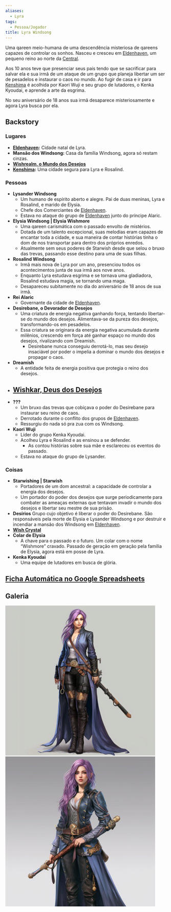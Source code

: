 ```yaml
---
aliases:
  - Lyra
tags:
  - Pessoa/Jogador
title: Lyra Windsong
---
```

Uma qareen meio-humana de uma descendência misteriosa de qareens capazes de controlar os sonhos. Nasceu e cresceu em [Eldenhaven](../../../Lugares/Plano%20Material/Nyrule/Amp%C3%A1fica/Eldenhaven.md), um pequeno reino ao norte da [Central](../../../Lugares/Plano%20Material/Nyrule/Amp%C3%A1fica/Central/index.md).

Aos 10 anos teve que presenciar seus pais tendo que se sacrificar para salvar ela e sua irmã de um ataque de um grupo que planeja libertar um ser de pesadelos e instaurar o caos no mundo. Ao fugir de casa e ir para [Kenshima](../../../Lugares/Plano%20Material/Nyrule/Ermos/Kenshima.md) é acolhida por Kaori Wuji e seu grupo de lutadores, o Kenka Kyoudai, e aprende a arte da esgrima.

No seu aniversário de 18 anos sua irmã desaparece misteriosamente e agora Lyra busca por ela.

## Backstory
### Lugares
- **[Eldenhaven](../../../Lugares/Plano%20Material/Nyrule/Amp%C3%A1fica/Eldenhaven.md):** Cidade natal de Lyra.
- **Mansão dos Windsong:** Casa da família Windsong, agora só restam cinzas.
- **[Wishrealm, o Mundo dos Desejos](../../../Lugares/Wishrealm,%20o%20Mundo%20dos%20Desejos/index.md)**
- **[Kenshima](../../../Lugares/Plano%20Material/Nyrule/Ermos/Kenshima.md):** Uma cidade segura para Lyra e Rosalind.

### Pessoas
- **Lysander Windsong**
	- Um humano de espírito aberto e alegre. Pai de duas meninas, Lyra e Rosalind, e marido de Elysia.
	- Chefe dos Comerciantes de [Eldenhaven](../../../Lugares/Plano%20Material/Nyrule/Amp%C3%A1fica/Eldenhaven.md).
	- Estava no ataque do grupo de [Eldenhaven](../../../Lugares/Plano%20Material/Nyrule/Amp%C3%A1fica/Eldenhaven.md) junto do príncipe Alaric.
- **Elysia Windsong | Elysia Wishmore**
	- Uma qareen carismática com o passado envolto de mistérios.
	- Dotada de um talento excepcional, suas melodias eram capazes de encantar toda a cidade, e sua maneira de contar histórias tinha o dom de nos transportar para dentro dos próprios enredos.
	- Atualmente sem seus poderes de Starwish desde que selou o bruxo das trevas, passando esse destino para uma de suas filhas.
- **Rosalind Windsong**
	- Irmã mais nova de Lyra por um ano, presenciou todos os acontecimentos junta de sua irmã aos nove anos.
	- Enquanto Lyra estudava esgrima e se tornava uma gladiadora, Rosalind estudava magia, se tornando uma maga.
	- Desapareceu subitamente no dia do aniversário de 18 anos de sua irmã.
- **Rei Alaric**
	- Governante da cidade de [Eldenhaven](../../../Lugares/Plano%20Material/Nyrule/Amp%C3%A1fica/Eldenhaven.md).
- **Desirebane, o Devorador de Desejos**
	- Uma criatura de energia negativa ganhando força, tentando libertar-se do mundo dos desejos. Alimentava-se da pureza dos desejos, transformando-os em pesadelos.
	- Essa criatura se originara da energia negativa acumulada durante milênios, crescendo em força até ganhar espaço no mundo dos desejos, rivalizando com Dreamish.
		- Desirebane nunca conseguiu derrotá-lo, mas seu desejo insaciável por poder o impelia a dominar o mundo dos desejos e propagar o caos.
- **Dreamish**
	- A entidade feita de energia positiva que protegia o reino dos desejos.
- **[Wishkar, Deus dos Desejos](../../NPCs/Deuses/Menores/Wishkar,%20Deus%20dos%20Desejos.md)**
	- 
- **???**
	- Um bruxo das trevas que cobiçava o poder do Desirebane para instaurar seu reino de caos.
	- Derrotado durante o conflito dos grupos de [Eldenhaven](../../../Lugares/Plano%20Material/Nyrule/Amp%C3%A1fica/Eldenhaven.md).
	- Ressurgiu do nada só pra zua com os Windsong.
- **Kaori Wuji**
	- Líder do grupo Kenka Kyoudai.
	- Acolheu Lyra e Rosalind e as ensinou a se defender.
		- As contou histórias sobre sua mãe e esclareceu os eventos do passado.
	- Estava no ataque do grupo de Lysander.

### Coisas
- **Starwishing | Starwish**
	- Portadores de um dom ancestral: a capacidade de controlar a energia dos desejos.
	- Um portador do poder dos desejos que surge periodicamente para combater as ameaças externas que tentavam invadir o mundo dos desejos e libertar seu mestre de sua prisão.
- **Desírios**
	Grupo cujo objetivo é liberar o poder do Desirebane. São responsáveis pela morte de Elysia e Lysander Windsong e por destruir e incendiar a mansão dos Windsong em [Eldenhaven](../../../Lugares/Plano%20Material/Nyrule/Amp%C3%A1fica/Eldenhaven.md).
- **[Wish Crystal](../../../Objetos/Wish%20Crystal.md)**
- **Colar de Elysia**
	- A chave para o passado e o futuro. Um colar com o nome “Wishmore” cravado. Passado de geração em geração pela família de Elysia, agora está em posse de Lyra.
- **Kenka Kyoudai**
	- Uma equipe de lutadores em busca de glória.

## [Ficha Automática no Google Spreadsheets](https://docs.google.com/spreadsheets/d/1vJ8J6lAk8CXkqEiG_mhXqTotBcfpCafflydU-jUDAAQ/edit#gid=1711337807?usp=sharing)

## Galeria
![lyra-fullbody.jpg](./lyra-fullbody.jpg)
![lyra-portrait.jpg](./lyra-portrait.jpg)
